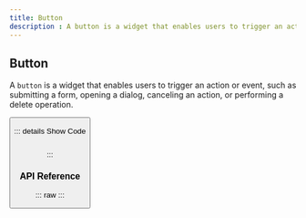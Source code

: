 ```yaml
---
title: Button
description : A button is a widget that enables users to trigger an action or event, such as submitting a form, opening a dialog, canceling an action, or performing a delete operation.
---
```

<script setup>
  import Button from '@vitepress/components/Button.vue';
  import DataAttributes from '@vitepress/components/DataAttributes.vue';
  import ComponentOverview from '@vitepress/components/ComponentOverview.vue';

  const attributes = [
    {
      prop: 'variant',
      default: 'primary',
      type: 'PuikButtonVariants',
      details: `
enum PuikButtonVariants {
  Primary = 'primary',
  PrimaryReverse = 'primary-reverse',
  Destructive = 'destructive',
  Secondary = 'secondary',
  SecondaryReverse = 'secondary-reverse',
  Tertiary = 'tertiary',
  Text = 'text',
  TextReverse = 'text-reverse',
  Info = 'info',
  Success = 'success',
  Warning = 'warning',
  Danger = 'danger',
}
      `,
      description: 'Sets the button variant',
      required: false
    },
    {
      prop: 'size',
      default: 'md',
      type: 'PuikButtonSizes',
      details: `
enum PuikButtonSizes {
  Small = 'sm',
  Medium = 'md',
  Large = 'lg',
}
      `,
      description: 'Sets the button size',
      required: false
    },
    {
      prop: 'fluid',
      default: 'false',
      type: 'boolean',
      description: 'Sets the button as fluid',
      required: false
    },
    {
      prop: 'wrapLabel',
      default: 'false',
      type: 'boolean',
      description: 'Sets the carriage return of the button label',
      required: false
    }
  ];
</script>

## Button

A `button` is a widget that enables users to trigger an action or event, such as submitting a form, opening a dialog, canceling an action, or performing a delete operation.

<ComponentOverview>
  <Button />
</ComponentOverview>

::: details Show Code

```vue

```

:::

### API Reference

::: raw
<DataAttributes :attributes="attributes" />
:::

